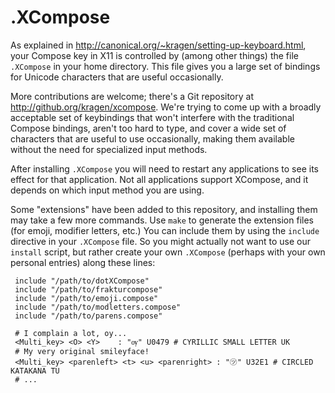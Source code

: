 .XCompose
=========

As explained in <http://canonical.org/~kragen/setting-up-keyboard.html>,
your Compose key in X11 is controlled by (among other things) the file
`.XCompose` in your home directory.  This file gives you a large set
of bindings for Unicode characters that are useful occasionally.

More contributions are welcome; there's a Git repository at
<http://github.org/kragen/xcompose>.  We're trying to come up with a
broadly acceptable set of keybindings that won't interfere with the
traditional Compose bindings, aren't too hard to type, and cover a
wide set of characters that are useful to use occasionally, making
them available without the need for specialized input methods.

After installing `.XCompose` you will need to restart any applications
to see its effect for that application. Not all applications support
XCompose, and it depends on which input method you are using.

Some "extensions" have been added to this repository, and installing them
may take a few more commands.  Use `make` to generate the extension files
(for emoji, modifier letters, etc.)  You can include them by using the
`include` directive in your `.XCompose` file.  So you might actually not
want to use our `install` script, but rather create your own `.XCompose`
(perhaps with your own personal entries) along these lines:

     include "/path/to/dotXCompose"
	 include "/path/to/frakturcompose"
	 include "/path/to/emoji.compose"
	 include "/path/to/modletters.compose"
	 include "/path/to/parens.compose"

	 # I complain a lot, oy...
	 <Multi_key> <O> <Y>	: "ѹ" U0479	# CYRILLIC SMALL LETTER UK
	 # My very original smileyface!
	 <Multi_key> <parenleft> <t> <u> <parenright> : "㋡" U32E1 # CIRCLED KATAKANA TU
	 # ...
